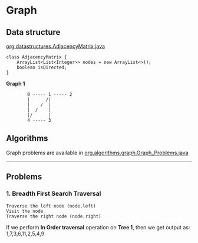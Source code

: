 # Graph 

## Data structure

[org.datastructures.AdjacencyMatrix.java](AdjacencyMatrix.java)
```
class AdjacencyMatrix {
    ArrayList<List<Integer>> nodes = new ArrayList<>();
    boolean isDirected;
}
```
**Graph 1**

            0 ----- 1 ----- 2
            |      /|
            |    /  |
            |  /    |
            |/      |
            4 ----- 3      

## Algorithms

Graph problems are available in [org.algorithms.graph.Graph_Problems.java](Graph_Problems.java)

---

## Problems

### 1. Breadth First Search Traversal
```
Traverse the left node (node.left)  
Visit the node  
Traverse the right node (node.right)
```
If we perform **In Order traversal** operation on **Tree 1**, then we get output as: 1,7,3,6,11,2,5,4,9
